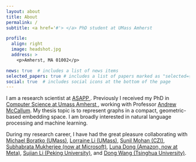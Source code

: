 ```yaml
---
layout: about
title: About
permalink: /
subtitle: <a href='#'> </a> PhD student at UMass Amherst

profile:
  align: right
  image: headshot.jpg
  address: >
    <p>Amherst, MA 01002</p>

news: true  # includes a list of news items
selected_papers: true # includes a list of papers marked as "selected={true}"
social: true  # includes social icons at the bottom of the page
---
```


I am a research scientist at <a href="https://www.asapp.com/"> ASAPP </a>. Previously I received my PhD in <a href="https://www.cics.umass.edu/"> Computer Science at Umass Amherst </a>, working with Professor <a href="https://people.cs.umass.edu/~mccallum/">Andrew McCallum</a>. My thesis topic is to represent graphs in a compact, geometric-based embedding space. I am broadly interested in natural language processing and machine learning.

During my research career, I have had the great pleasure collaborating with <a href="https://www.mboratko.com/">Michael Boratko (UMass)</a>, <a href="https://people.cs.umass.edu/~xiangl/">Lorraine Li (UMass)</a>, <a href="https://scholar.google.com/citations?user=ULmldMQAAAAJ&hl=en">Sunil Mohan (CZI)</a>, <a href="https://www.microsoft.com/en-us/research/people/submukhe/">Subhabrata  Mukherjee (now at Microsoft)</a>, <a href="https://lunadong.com/">Luna Dong (Amazon, now at Meta)</a>, <a href="http://123.56.88.210/">Sujian Li (Peking University)</a>, and <a href="https://scholar.google.com/citations?user=bzUAoWIAAAAJ&hl=en">Dong Wang (Tsinghua University)</a>.
